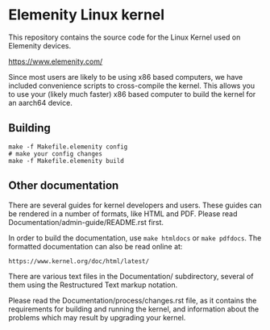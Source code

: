 Elemenity Linux kernel
============

This repository contains the source code for the Linux
Kernel used on Elemenity devices.

https://www.elemenity.com/

Since most users are likely to be using x86 based computers,
we have included convenience scripts to cross-compile
the kernel. This allows you to use your (likely much faster)
x86 based computer to build the kernel for an aarch64 device.

## Building
```
make -f Makefile.elemenity config
# make your config changes
make -f Makefile.elemenity build
```

## Other documentation

There are several guides for kernel developers and users. These guides can
be rendered in a number of formats, like HTML and PDF. Please read
Documentation/admin-guide/README.rst first.

In order to build the documentation, use ``make htmldocs`` or
``make pdfdocs``.  The formatted documentation can also be read online at:

    https://www.kernel.org/doc/html/latest/

There are various text files in the Documentation/ subdirectory,
several of them using the Restructured Text markup notation.

Please read the Documentation/process/changes.rst file, as it contains the
requirements for building and running the kernel, and information about
the problems which may result by upgrading your kernel.
